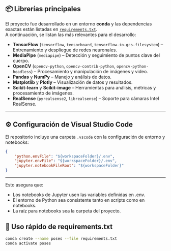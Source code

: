 ## 📦 Librerías principales

El proyecto fue desarrollado en un entorno **conda** y las dependencias exactas están listadas en [`requirements.txt`](./requirements.txt).  
A continuación, se listan las más relevantes para el desarrollo:

- **TensorFlow** (`tensorflow`, `tensorboard`, `tensorflow-io-gcs-filesystem`) – Entrenamiento y despliegue de redes neuronales.
- **MediaPipe** (`mediapipe`) – Detección y seguimiento de puntos clave del cuerpo.
- **OpenCV** (`opencv-python`, `opencv-contrib-python`, `opencv-python-headless`) – Procesamiento y manipulación de imágenes y video.
- **Pandas** y **NumPy** – Manejo y análisis de datos.
- **Matplotlib** y **Plotly** – Visualización de datos y resultados.
- **Scikit-learn** y **Scikit-image** – Herramientas para análisis, métricas y procesamiento de imágenes.
- **RealSense** (`pyrealsense2`, `librealsense`) – Soporte para cámaras Intel RealSense.
---
## ⚙️ Configuración de Visual Studio Code

El repositorio incluye una carpeta `.vscode` con la configuración de entorno y notebooks:

```json
{
    "python.envFile": "${workspaceFolder}/.env",
    "jupyter.envFile": "${workspaceFolder}/.env",
    "jupyter.notebookFileRoot": "${workspaceFolder}"
}
```
---
Esto asegura que:
  - Los notebooks de Jupyter usen las variables definidas en .env.
  - El entorno de Python sea consistente tanto en scripts como en notebooks.
  - La raíz para notebooks sea la carpeta del proyecto.
## 🚀 Uso rápido de requirements.txt

``` bash
conda create --name poses --file requirements.txt
conda activate poses
```
